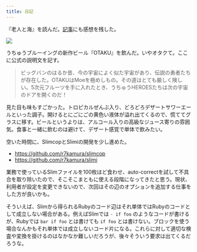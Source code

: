 ```yaml
---
title: 日記
---
```


『老人と海』を読んだ。[記事](https://r7kamura.com/articles/2021-12-27-the-old-man-and-the-sea)にも感想を残した。

![](https://i.imgur.com/66l5dSAh.jpg)

うちゅうブルーイングの新作ビール『OTAKU』を飲んだ。いやオタクて。ここに公式の説明文を記す。

> ビッグバンのはるか昔、今の宇宙によく似た宇宙があり、伝説の勇者たちが存在した。OTAKUはMoeを極めしもの。その道はとても厳しく険しい。5次元フルーツを手に入れたとき、うちゅうHEROESたちは次の宇宙のドアを開くのだ！

見た目も味もすごかった。トロピカルぜんぶ入り、どろどろデザートサワーエールといった調子。開けるとにごにごの黄色い液体が溢れ出てくるので、慌ててグラスに移す。ビールというよりは、アルコール入りの高級なジュース寄りの雰囲気。食事と一緒に飲むのは避けて、デザート感覚で単体で飲みたい。

空いた時間に、SlimcopとSlimiの開発を少し進めた。

- <https://github.com/r7kamura/slimcop>
- <https://github.com/r7kamura/slimi>

業務で使っているSlimファイルを100枚ほど食わせ、auto-correctを試して不具合を取り除いたので、そこそこまともに使える段階になってきたと思う。現状、利用者が設定を変更できないので、次回はその辺のオプションを追加する仕事をした方が良いかも。

そういえば、Slimから得られるRubyのコード辺はそれ単体ではRubyのコードとして成立しない場合がある。例えばSlimでは `- if foo` のようなコードが書けるが、Rubyでは `bar if foo` とは書けても `if foo` とは書けない。ブロックを使う場合なんかもそれ単体では成立しないコード片になる。これらに対して適切な検査や変換を掛けるのはなかなか難しいだろうが、後々そういう要求は出てくるだろうな。
